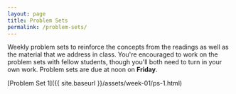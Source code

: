 ```yaml
---
layout: page
title: Problem Sets
permalink: /problem-sets/
---
```


Weekly problem sets to reinforce the concepts from the readings as
well as the material that we address in class. You're encouraged to work on the 
problem sets with fellow students, though you'll both need to turn in your own 
work. Problem sets are due at noon on **Friday**.

[Problem Set 1]({{ site.baseurl }}/assets/week-01/ps-1.html)
